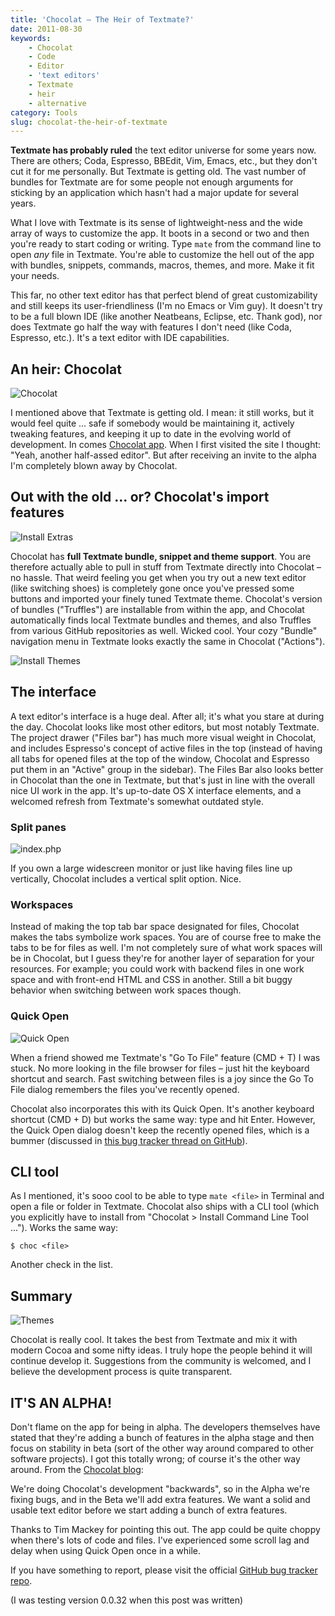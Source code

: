 ```yaml
---
title: 'Chocolat – The Heir of Textmate?'
date: 2011-08-30
keywords:
    - Chocolat
    - Code
    - Editor
    - 'text editors'
    - Textmate
    - heir
    - alternative
category: Tools
slug: chocolat-the-heir-of-textmate
---
```


**Textmate has probably ruled** the text editor universe for some years now. There are others; Coda,
Espresso, BBEdit, Vim, Emacs, etc., but they don't cut it for me personally. But Textmate is getting
old. The vast number of bundles for Textmate are for some people not enough arguments for sticking
by an application which hasn't had a major update for several years.

What I love with Textmate is its sense of lightweight-ness and the wide array of ways to customize
the app. It boots in a second or two and then you're ready to start coding or writing. Type `mate`
from the command line to open _any_ file in Textmate. You're able to customize the hell out of the
app with bundles, snippets, commands, macros, themes, and more. Make it fit your needs.

This far, no other text editor has that perfect blend of great customizability and still keeps its
user-friendliness (I'm no Emacs or Vim guy). It doesn't try to be a full blown IDE (like another
Neatbeans, Eclipse, etc. Thank god), nor does Textmate go half the way with features I don't need
(like Coda, Espresso, etc.). It's a text editor with IDE capabilities.

## An heir: Chocolat

![](http://johanbrook.com/core/wp-content/uploads/2011/08/Chocolat.png "Chocolat")

I mentioned above that Textmate is getting old. I mean: it still works, but it would feel quite ...
safe if somebody would be maintaining it, actively tweaking features, and keeping it up to date in
the evolving world of development. In comes [Chocolat app](http://chocolatapp.com). When I first
visited the site I thought: "Yeah, another half-assed editor". But after receiving an invite to the
alpha I'm completely blown away by Chocolat.

## Out with the old ... or? Chocolat's import features

![](http://johanbrook.com/core/wp-content/uploads/2011/08/Install-Extras.png "Install Extras")

Chocolat has **full Textmate bundle, snippet and theme support**. You are therefore actually able to
pull in stuff from Textmate directly into Chocolat – no hassle. That weird feeling you get when you
try out a new text editor (like switching shoes) is completely gone once you've pressed some buttons
and imported your finely tuned Textmate theme. Chocolat's version of bundles ("Truffles") are
installable from within the app, and Chocolat automatically finds local Textmate bundles and themes,
and also Truffles from various GitHub repositories as well. Wicked cool. Your cozy "Bundle"
navigation menu in Textmate looks exactly the same in Chocolat ("Actions").

![](http://johanbrook.com/core/wp-content/uploads/2011/08/Install-Themes.png "Install Themes")

## The interface

A text editor's interface is a huge deal. After all; it's what you stare at during the day. Chocolat
looks like most other editors, but most notably Textmate. The project drawer ("Files bar") has much
more visual weight in Chocolat, and includes Espresso's concept of active files in the top (instead
of having all tabs for opened files at the top of the window, Chocolat and Espresso put them in an
"Active" group in the sidebar). The Files Bar also looks better in Chocolat than the one in
Textmate, but that's just in line with the overall nice UI work in the app. It's up-to-date OS X
interface elements, and a welcomed refresh from Textmate's somewhat outdated style.

### Split panes

![](http://johanbrook.com/core/wp-content/uploads/2011/08/index.php_.png "index.php")

If you own a large widescreen monitor or just like having files line up vertically, Chocolat
includes a vertical split option. Nice.

### Workspaces

Instead of making the top tab bar space designated for files, Chocolat makes the tabs symbolize work
spaces. You are of course free to make the tabs to be for files as well. I'm not completely sure of
what work spaces will be in Chocolat, but I guess they're for another layer of separation for your
resources. For example; you could work with backend files in one work space and with front-end HTML
and CSS in another. Still a bit buggy behavior when switching between work spaces though.

### Quick Open

![](http://johanbrook.com/core/wp-content/uploads/2011/08/Quick-Open.png "Quick Open")

When a friend showed me Textmate's "Go To File" feature (CMD + T) I was stuck. No more looking in
the file browser for files – just hit the keyboard shortcut and search. Fast switching between files
is a joy since the Go To File dialog remembers the files you've recently opened.

Chocolat also incorporates this with its Quick Open. It's another keyboard shortcut (CMD + D) but
works the same way: type and hit Enter. However, the Quick Open dialog doesn't keep the recently
opened files, which is a bummer (discussed in
[this bug tracker thread on GitHub](https://github.com/fileability/chocolat-public/issues/170)).

## CLI tool

As I mentioned, it's sooo cool to be able to type `mate <file>` in Terminal and open a file or
folder in Textmate. Chocolat also ships with a CLI tool (which you explicitly have to install from
"Chocolat > Install Command Line Tool ..."). Works the same way:

    $ choc <file>

Another check in the list.

## Summary

![](http://johanbrook.com/core/wp-content/uploads/2011/08/Themes.png "Themes")

Chocolat is really cool. It takes the best from Textmate and mix it with modern Cocoa and some nifty
ideas. I truly hope the people behind it will continue develop it. Suggestions from the community is
welcomed, and I believe the development process is quite transparent.

## IT'S AN ALPHA!

Don't flame on the app for being in alpha. The developers themselves have stated that they're adding
a bunch of features in the alpha stage and then focus on stability in beta (sort of the other way
around compared to other software projects). I got this totally wrong; of course it's the other way
around. From the [Chocolat blog](http://chocolatapp.com/blog/):

We're doing Chocolat's development "backwards", so in the Alpha we're fixing bugs, and in the Beta
we'll add extra features. We want a solid and usable text editor before we start adding a bunch of
extra features.

Thanks to Tim Mackey for pointing this out. The app could be quite choppy when there's lots of code
and files. I've experienced some scroll lag and delay when using Quick Open once in a while.

If you have something to report, please visit the official
[GitHub bug tracker repo](https://github.com/fileability/chocolat-public).

(I was testing version 0.0.32 when this post was written)
